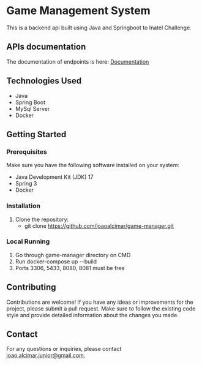 # **Game Management System**
This is a backend api built using Java and Springboot to Inatel Challenge.

## APIs documentation

The documentation of endpoints is here: [Documentation](https://github.com/joaoalcimar/game-manager/blob/develop/Documentation.pdf)

## **Technologies Used**
- Java
- Spring Boot
- MySql Server
- Docker

## **Getting Started**

### **Prerequisites**
Make sure you have the following software installed on your system:

- Java Development Kit (JDK) 17
- Spring 3
- Docker

### **Installation**
1. Clone the repository:
    - git clone https://github.com/joaoalcimar/game-manager.git


### **Local Running**

1. Go through game-manager directory on CMD
2. Run docker-compose up --build
3. Ports 3306, 5433, 8080, 8081 must be free

## **Contributing**
Contributions are welcome! If you have any ideas or improvements for the project, please submit a pull request. Make sure to follow the existing code style and provide detailed information about the changes you made.

## **Contact**
For any questions or inquiries, please contact joao.alcimar.junior@gmail.com.
